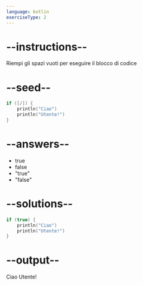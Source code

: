 ```yaml
---
language: kotlin
exerciseType: 2
---
```


# --instructions--

Riempi gli spazi vuoti per eseguire il blocco di codice

# --seed--

```kotlin
if ([/]) {
    println("Ciao")
    println("Utente!")
}
```

# --answers--

- true
- false
- "true"
- "false"

# --solutions--

```kotlin
if (true) {
    println("Ciao")
    println("Utente!")
}
```

# --output--

Ciao
Utente!
